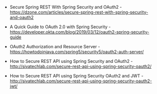* Secure Spring REST With Spring Security and OAuth2 - https://dzone.com/articles/secure-spring-rest-with-spring-security-and-oauth2
* A Quick Guide to OAuth 2.0 with Spring Security - https://developer.okta.com/blog/2019/03/12/oauth2-spring-security-guide
* OAuth2 Authorization and Resource Server - https://howtodoinjava.com/spring5/security5/oauth2-auth-server/

* How to Secure REST API using Spring Security and OAuth2 - http://sivatechlab.com/secure-rest-api-using-spring-security-oauth2/
* How to Secure REST API using Spring Security OAuth2 and JWT  - http://sivatechlab.com/secure-rest-api-using-spring-security-oauth2-jwt/
